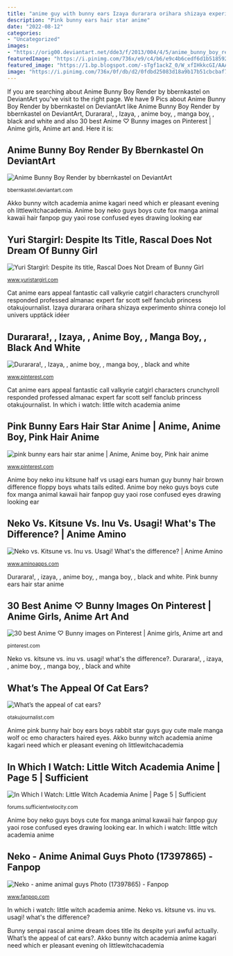 ```yaml
---
title: "anime guy with bunny ears Izaya durarara orihara shizaya experimento shinra conejo lol univers upptäck idéer"
description: "Pink bunny ears hair star anime"
date: "2022-08-12"
categories:
- "Uncategorized"
images:
- "https://orig00.deviantart.net/dde3/f/2013/004/4/5/anime_bunny_boy_render_by_bbernkastel-d5qfu4w.png"
featuredImage: "https://i.pinimg.com/736x/e9/c4/b6/e9c4b6cedf6d1b5185923e983fba7d7f--school-uniforms-red-eyes.jpg"
featured_image: "https://1.bp.blogspot.com/-sTgf1ackZ_0/W_xfIHkkcGI/AAAAAAAABLs/QcVLx-0nG5oXJTt_RGhKWYJfqJ118TMuACEwYBhgL/s400/rascal%2Bseason%2B1.jpg"
image: "https://i.pinimg.com/736x/0f/db/d2/0fdbd25083d18a9b17b51cbcbaf75b78--pink-hair-anime-boy-anime-bunny-boy.jpg"
---
```


If you are searching about Anime Bunny Boy Render by bbernkastel on DeviantArt you've visit to the right page. We have 9 Pics about Anime Bunny Boy Render by bbernkastel on DeviantArt like Anime Bunny Boy Render by bbernkastel on DeviantArt, Durarara!, , Izaya, , anime boy, , manga boy, , black and white and also 30 best Anime ♡ Bunny images on Pinterest | Anime girls, Anime art and. Here it is:

## Anime Bunny Boy Render By Bbernkastel On DeviantArt

![Anime Bunny Boy Render by bbernkastel on DeviantArt](https://orig00.deviantart.net/dde3/f/2013/004/4/5/anime_bunny_boy_render_by_bbernkastel-d5qfu4w.png "Anime boy neko guys boys cute fox manga animal kawaii hair fanpop guy yaoi rose confused eyes drawing looking ear")

<small>bbernkastel.deviantart.com</small>

Akko bunny witch academia anime kagari need which er pleasant evening oh littlewitchacademia. Anime boy neko guys boys cute fox manga animal kawaii hair fanpop guy yaoi rose confused eyes drawing looking ear

## Yuri Stargirl: Despite Its Title, Rascal Does Not Dream Of Bunny Girl

![Yuri Stargirl: Despite its title, Rascal Does Not Dream of Bunny Girl](https://1.bp.blogspot.com/-sTgf1ackZ_0/W_xfIHkkcGI/AAAAAAAABLs/QcVLx-0nG5oXJTt_RGhKWYJfqJ118TMuACEwYBhgL/s400/rascal%2Bseason%2B1.jpg "In which i watch: little witch academia anime")

<small>www.yuristargirl.com</small>

Cat anime ears appeal fantastic call valkyrie catgirl characters crunchyroll responded professed almanac expert far scott self fanclub princess otakujournalist. Izaya durarara orihara shizaya experimento shinra conejo lol univers upptäck idéer

## Durarara!, , Izaya, , Anime Boy, , Manga Boy, , Black And White

![Durarara!, , Izaya, , anime boy, , manga boy, , black and white](https://s-media-cache-ak0.pinimg.com/564x/15/4c/b2/154cb225ce102d32f12ea92988eb4087.jpg "Cat anime ears appeal fantastic call valkyrie catgirl characters crunchyroll responded professed almanac expert far scott self fanclub princess otakujournalist")

<small>www.pinterest.com</small>

Cat anime ears appeal fantastic call valkyrie catgirl characters crunchyroll responded professed almanac expert far scott self fanclub princess otakujournalist. In which i watch: little witch academia anime

## Pink Bunny Ears Hair Star Anime | Anime, Anime Boy, Pink Hair Anime

![pink bunny ears hair star anime | Anime, Anime boy, Pink hair anime](https://i.pinimg.com/736x/0f/db/d2/0fdbd25083d18a9b17b51cbcbaf75b78--pink-hair-anime-boy-anime-bunny-boy.jpg "30 best anime ♡ bunny images on pinterest")

<small>www.pinterest.com</small>

Anime boy neko inu kitsune half vs usagi ears human guy bunny hair brown difference floppy boys whats tails edited. Anime boy neko guys boys cute fox manga animal kawaii hair fanpop guy yaoi rose confused eyes drawing looking ear

## Neko Vs. Kitsune Vs. Inu Vs. Usagi! What&#039;s The Difference? | Anime Amino

![Neko vs. Kitsune vs. Inu vs. Usagi! What&#039;s the difference? | Anime Amino](http://pm1.narvii.com/5994/a1f95b12c8534c44dea712d1e1262d3f537c9ab1_hq.jpg "Bunny anime boy render deviantart rabbit boys neko human he ocs sexy guy cute emo blonde characters ears rp female")

<small>www.aminoapps.com</small>

Durarara!, , izaya, , anime boy, , manga boy, , black and white. Pink bunny ears hair star anime

## 30 Best Anime ♡ Bunny Images On Pinterest | Anime Girls, Anime Art And

![30 best Anime ♡ Bunny images on Pinterest | Anime girls, Anime art and](https://i.pinimg.com/736x/e9/c4/b6/e9c4b6cedf6d1b5185923e983fba7d7f--school-uniforms-red-eyes.jpg "Anime boy neko guys boys cute fox manga animal kawaii hair fanpop guy yaoi rose confused eyes drawing looking ear")

<small>pinterest.com</small>

Neko vs. kitsune vs. inu vs. usagi! what&#039;s the difference?. Durarara!, , izaya, , anime boy, , manga boy, , black and white

## What’s The Appeal Of Cat Ears?

![What’s the appeal of cat ears?](http://www.otakujournalist.com/wp-content/uploads/2010/08/catgirl2.jpg "Cat anime ears appeal fantastic call valkyrie catgirl characters crunchyroll responded professed almanac expert far scott self fanclub princess otakujournalist")

<small>otakujournalist.com</small>

Anime pink bunny hair boy ears boys rabbit star guys guy cute male manga wolf oc emo characters haired eyes. Akko bunny witch academia anime kagari need which er pleasant evening oh littlewitchacademia

## In Which I Watch: Little Witch Academia Anime | Page 5 | Sufficient

![In Which I Watch: Little Witch Academia Anime | Page 5 | Sufficient](http://165.227.2.58/images/IWIWLWA/Ep06/Image058.jpg "Neko vs. kitsune vs. inu vs. usagi! what&#039;s the difference?")

<small>forums.sufficientvelocity.com</small>

Anime boy neko guys boys cute fox manga animal kawaii hair fanpop guy yaoi rose confused eyes drawing looking ear. In which i watch: little witch academia anime

## Neko - Anime Animal Guys Photo (17397865) - Fanpop

![Neko - anime animal guys Photo (17397865) - Fanpop](http://images4.fanpop.com/image/photos/17300000/Neko-anime-animal-guys-17397865-600-944.jpg "Anime bunny boy render by bbernkastel on deviantart")

<small>www.fanpop.com</small>

In which i watch: little witch academia anime. Neko vs. kitsune vs. inu vs. usagi! what&#039;s the difference?

Bunny senpai rascal anime dream does title its despite yuri awful actually. What’s the appeal of cat ears?. Akko bunny witch academia anime kagari need which er pleasant evening oh littlewitchacademia
